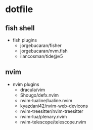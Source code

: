 # dotfile

## fish shell

- fish plugins
  - jorgebucaran/fisher
  - jorgebucaran/nvm.fish
  - ilancosman/tide@v5

## nvim

- nvim plugins
  - dracula/vim
  - Shougo/defx.nvim
  - nvim-lualine/lualine.nvim
  - kyazdani42/nvim-web-devicons
  - nvim-treesitter/nvim-treesitter
  - nvim-lua/plenary.nvim
  - nvim-telescope/telescope.nvim
